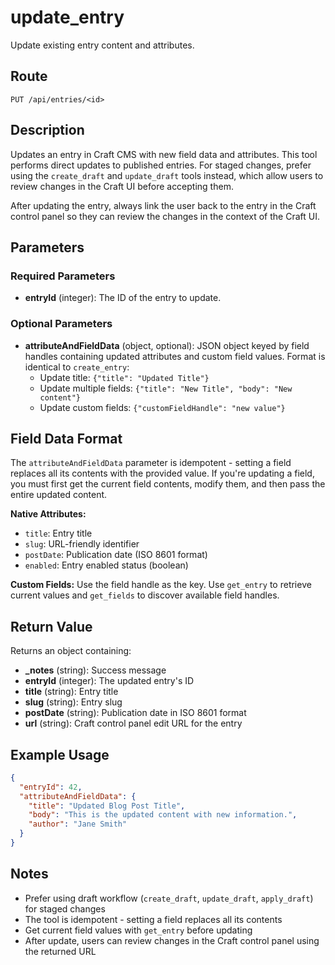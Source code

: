 # update_entry

Update existing entry content and attributes.

## Route

`PUT /api/entries/<id>`

## Description

Updates an entry in Craft CMS with new field data and attributes. This tool performs direct updates to published entries. For staged changes, prefer using the `create_draft` and `update_draft` tools instead, which allow users to review changes in the Craft UI before accepting them.

After updating the entry, always link the user back to the entry in the Craft control panel so they can review the changes in the context of the Craft UI.

## Parameters

### Required Parameters

- **entryId** (integer): The ID of the entry to update.

### Optional Parameters

- **attributeAndFieldData** (object, optional): JSON object keyed by field handles containing updated attributes and custom field values. Format is identical to `create_entry`:
  - Update title: `{"title": "Updated Title"}`
  - Update multiple fields: `{"title": "New Title", "body": "New content"}`
  - Update custom fields: `{"customFieldHandle": "new value"}`

## Field Data Format

The `attributeAndFieldData` parameter is idempotent - setting a field replaces all its contents with the provided value. If you're updating a field, you must first get the current field contents, modify them, and then pass the entire updated content.

**Native Attributes:**
- `title`: Entry title
- `slug`: URL-friendly identifier  
- `postDate`: Publication date (ISO 8601 format)
- `enabled`: Entry enabled status (boolean)

**Custom Fields:**
Use the field handle as the key. Use `get_entry` to retrieve current values and `get_fields` to discover available field handles.

## Return Value

Returns an object containing:

- **_notes** (string): Success message
- **entryId** (integer): The updated entry's ID
- **title** (string): Entry title
- **slug** (string): Entry slug
- **postDate** (string): Publication date in ISO 8601 format
- **url** (string): Craft control panel edit URL for the entry

## Example Usage

```json
{
  "entryId": 42,
  "attributeAndFieldData": {
    "title": "Updated Blog Post Title",
    "body": "This is the updated content with new information.",
    "author": "Jane Smith"
  }
}
```

## Notes

- Prefer using draft workflow (`create_draft`, `update_draft`, `apply_draft`) for staged changes
- The tool is idempotent - setting a field replaces all its contents
- Get current field values with `get_entry` before updating
- After update, users can review changes in the Craft control panel using the returned URL
